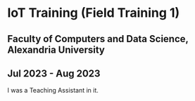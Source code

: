 # IoT Training (Field Training 1)
## Faculty of Computers and Data Science, Alexandria University 
## Jul 2023 - Aug 2023

I was a Teaching Assistant in it.
